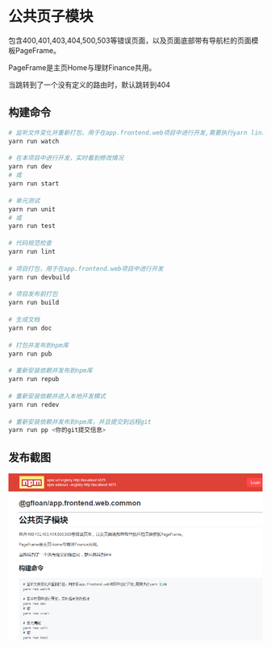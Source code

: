# 公共页子模块

包含400,401,403,404,500,503等错误页面，以及页面底部带有导航栏的页面模板PageFrame。

PageFrame是主页Home与理财Finance共用。

当跳转到了一个没有定义的路由时，默认跳转到404

## 构建命令

``` bash
# 监听文件变化并重新打包，用于在app.frontend.web项目中进行开发,需要执行yarn link
yarn run watch

# 在本项目中进行开发，实时看到修改情况
yarn run dev
# 或
yarn run start

# 单元测试
yarn run unit
# 或
yarn run test

# 代码规范检查
yarn run lint

# 项目打包，用于在app.frontend.web项目中进行开发
yarn run devbuild

# 项目发布前打包
yarn run build

# 生成文档
yarn run doc

# 打包并发布到npm库
yarn run pub

# 重新安装依赖并发布到npm库
yarn run repub

# 重新安装依赖并进入本地开发模式
yarn run redev

# 重新安装依赖并发布到npm库，并且提交到远程git
yarn run pp <你的git提交信息>
```

## 发布截图
![common.png](./image/common.png)